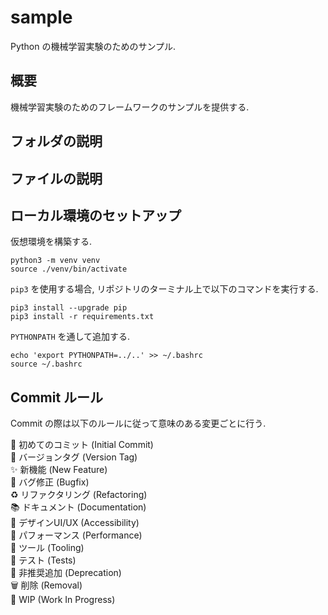 # sample
Python の機械学習実験のためのサンプル.

## 概要
機械学習実験のためのフレームワークのサンプルを提供する.

## フォルダの説明


## ファイルの説明


## ローカル環境のセットアップ
仮想環境を構築する.  

```
python3 -m venv venv
source ./venv/bin/activate
```

`pip3` を使用する場合, リポジトリのターミナル上で以下のコマンドを実行する.  

```
pip3 install --upgrade pip
pip3 install -r requirements.txt
```

`PYTHONPATH` を通して追加する.  

```
echo 'export PYTHONPATH=../..' >> ~/.bashrc
source ~/.bashrc
```

## Commit ルール
Commit の際は以下のルールに従って意味のある変更ごとに行う.  

🎉 初めてのコミット (Initial Commit)  
🔖 バージョンタグ (Version Tag)  
✨ 新機能 (New Feature)  
🐛 バグ修正 (Bugfix)  
♻️ リファクタリング (Refactoring)  
📚 ドキュメント (Documentation)  
🎨 デザインUI/UX (Accessibility)  
🐎 パフォーマンス (Performance)  
🔧 ツール (Tooling)  
🚨 テスト (Tests)  
💩 非推奨追加 (Deprecation)  
🗑️ 削除 (Removal)  
🚧 WIP (Work In Progress)  